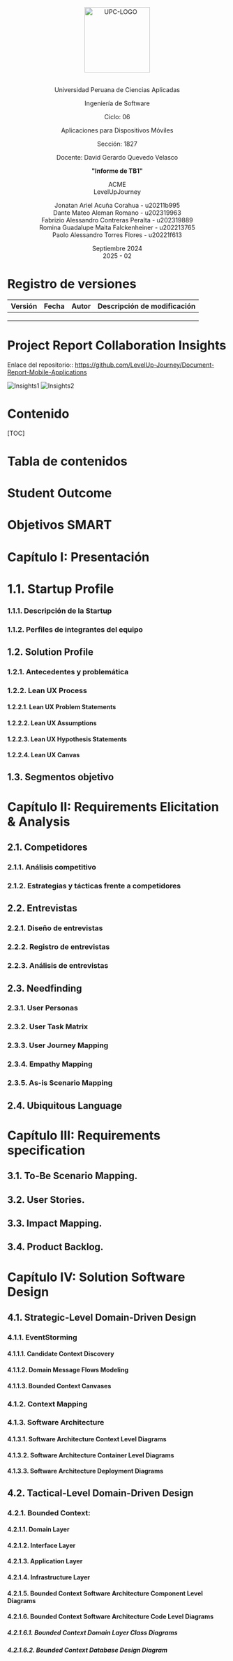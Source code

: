 <div align="center"><img src="https://i.imgur.com/xRB043F.png" alt="UPC-LOGO" width="150"/></div><br>

<div align="center">

Universidad Peruana de Ciencias Aplicadas  

Ingeniería de Software  

Ciclo: 06  

Aplicaciones para Dispositivos Móviles  

Sección: 1827  

Docente: David Gerardo Quevedo Velasco  

**"Informe de TB1"**  

ACME  
LevelUpJourney  

Jonatan Ariel Acuña Corahua - u20211b995  
Dante Mateo Aleman Romano - u202319963  
Fabrizio Alessandro Contreras Peralta - u202319889  
Romina Guadalupe Maita Falckenheiner - u202213765  
Paolo Alessandro Torres Flores - u20221f613  

Septiembre 2024  
2025 - 02  

</div>



# **Registro de versiones**

| Versión | Fecha | Autor | Descripción de modificación |
| ------- | ----- | ----- | --------------------------- |
|         |       |       |                             |
|         |       |       |                             |
|         |       |       |                             |



# Project Report Collaboration Insights

Enlace del repositorio:: https://github.com/LevelUp-Journey/Document-Report-Mobile-Applications

<img src="https://i.imgur.com/haVUkh8.png" alt="Insights1" />

<img src="https://i.imgur.com/WJVPStQ.png" alt="Insights2" />

# Contenido

[TOC]

# Tabla de contenidos



# Student Outcome



# Objetivos SMART



# Capítulo I: Presentación
# 1.1. Startup Profile
### 1.1.1. Descripción de la Startup
### 1.1.2. Perfiles de integrantes del equipo
## 1.2. Solution Profile
### 1.2.1. Antecedentes y problemática
### 1.2.2. Lean UX Process
#### 1.2.2.1. Lean UX Problem Statements
#### 1.2.2.2. Lean UX Assumptions
#### 1.2.2.3. Lean UX Hypothesis Statements
#### 1.2.2.4. Lean UX Canvas
## 1.3. Segmentos objetivo
# Capítulo II: Requirements Elicitation & Analysis
## 2.1. Competidores
### 2.1.1. Análisis competitivo
### 2.1.2. Estrategias y tácticas frente a competidores
## 2.2. Entrevistas
### 2.2.1. Diseño de entrevistas
### 2.2.2. Registro de entrevistas
### 2.2.3. Análisis de entrevistas
## 2.3. Needfinding
### 2.3.1. User Personas
### 2.3.2. User Task Matrix
### 2.3.3. User Journey Mapping
### 2.3.4. Empathy Mapping
### 2.3.5. As-is Scenario Mapping
## 2.4. Ubiquitous Language
# Capítulo III: Requirements specification
## 3.1. To-Be Scenario Mapping.
## 3.2. User Stories.
## 3.3. Impact Mapping.
## 3.4. Product Backlog.
# Capítulo IV: Solution Software Design
## 4.1. Strategic-Level Domain-Driven Design
### 4.1.1. EventStorming
#### 4.1.1.1. Candidate Context Discovery
#### 4.1.1.2. Domain Message Flows Modeling
#### 4.1.1.3. Bounded Context Canvases
### 4.1.2. Context Mapping
### 4.1.3. Software Architecture
#### 4.1.3.1. Software Architecture Context Level Diagrams
#### 4.1.3.2. Software Architecture Container Level Diagrams
#### 4.1.3.3. Software Architecture Deployment Diagrams
## 4.2. Tactical-Level Domain-Driven Design
### 4.2.1. Bounded Context: 
#### 4.2.1.1. Domain Layer
#### 4.2.1.2. Interface Layer
#### 4.2.1.3. Application Layer
#### 4.2.1.4. Infrastructure Layer
#### 4.2.1.5. Bounded Context Software Architecture Component Level Diagrams
#### 4.2.1.6. Bounded Context Software Architecture Code Level Diagrams
##### 4.2.1.6.1. Bounded Context Domain Layer Class Diagrams
##### 4.2.1.6.2. Bounded Context Database Design Diagram